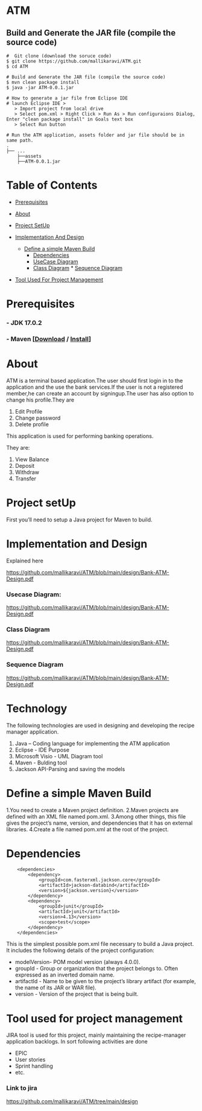 # ATM

## Build and Generate the JAR file (compile the source code)
```
#  Git clone (download the soruce code)
$ git clone https://github.com/mallikaravi/ATM.git
$ cd ATM

# Build and Generate the JAR file (compile the source code)
$ mvn clean package install 
$ java -jar ATM-0.0.1.jar  

# How to generate a jar file from Eclipse IDE
# launch Eclipse IDE >
   > Import project from local drive
   > Select pom.xml > Right Click > Run As > Run configuraions Dialog, Enter "clean package install" in Goals text box 
   > Select Run button

# Run the ATM application, assets folder and jar file should be in same path.
.
├── ...
    ├──assets
    ├──ATM-0.0.1.jar
```
# Table of Contents
<!--ts-->
   * [Prerequisites](#prerequisites)
   * [About](#about)
   * [Project SetUp](#project-setup)
   * [Implementation And Design](#implementation-and-design)
      * [Define a simple Maven Build](#define-a-simple-maven-build)
        * [Dependencies](#dependencies)
        * [UseCase Diagram](#usecase-diagram)
        * [Class Diagram](#class-diagram) 
	* [Sequence Diagram](#Sequence-diagram)       

   *  [Tool Used For Project Management](#tool-used-for-project-management)

        
<!--te-->


Prerequisites
============
### - JDK 17.0.2
### - Maven [[Download](https://maven.apache.org/download.cgi) / [Install](https://maven.apache.org/install.html)]



About
============
ATM is a terminal based application.The user should first login in to the application and the use the bank services.If the user is not a registered member,he can create an account by signingup.The user has also option to change his profile.They are


1. Edit Profile
2. Change password
3. Delete profile

This application is used for performing banking operations.

They are:

1. View Balance
2. Deposit
3. Withdraw
4. Transfer

Project setUp
============
First you’ll need to setup a Java project for Maven to build. 

Implementation and Design
============
Explained here 

https://github.com/mallikaravi/ATM/blob/main/design/Bank-ATM-Design.pdf

### Usecase Diagram: 

https://github.com/mallikaravi/ATM/blob/main/design/Bank-ATM-Design.pdf

### Class Diagram 

https://github.com/mallikaravi/ATM/blob/main/design/Bank-ATM-Design.pdf

### Sequence Diagram 

https://github.com/mallikaravi/ATM/blob/main/design/Bank-ATM-Design.pdf

Technology
============
The following technologies are used in designing and developing the recipe manager application.

1. Java – Coding language for implementing the ATM application
2. Eclipse - IDE Purpose 
3. Microsoft Visio - UML Diagram tool
4. Maven - Bulding tool
5. Jackson API-Parsing and saving the models

Define a simple Maven Build
============
1.You need to create a Maven project definition.
2.Maven projects are defined with an XML file named pom.xml.
3.Among other things, this file gives the project’s name, version, and dependencies that it has on external libraries.
4.Create a file named pom.xml at the root of the project.

 Dependencies
============

```
	<dependencies>
		<dependency>
			<groupId>com.fasterxml.jackson.core</groupId>
			<artifactId>jackson-databind</artifactId>
			<version>${jackson.version}</version>
		</dependency>
		<dependency>
			<groupId>junit</groupId>
			<artifactId>junit</artifactId>
			<version>4.13</version>
			<scope>test</scope>
		</dependency>
	</dependencies>
```

This is the simplest possible pom.xml file necessary to build a Java project. It includes the following details of the project configuration:

*  modelVersion- POM model version (always 4.0.0).
*  groupId -  Group or organization that the project belongs to. Often expressed as an inverted domain name.
*  artifactId - Name to be given to the project’s library artifact (for example, the name of its JAR or WAR file).
*  version  -  Version of the project that is being built.

Tool used for project management
============
JIRA tool is used for this project, mainly maintaining the recipe-manager application backlogs. In sort following activities are done
- EPIC
- User stories
- Sprint handling
- etc.

### Link to jira
https://github.com/mallikaravi/ATM/tree/main/design






